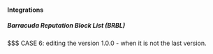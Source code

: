 #### Integrations
##### Barracuda Reputation Block List (BRBL)
$$$ CASE 6: editing the version 1.0.0 - when it is not the last version.